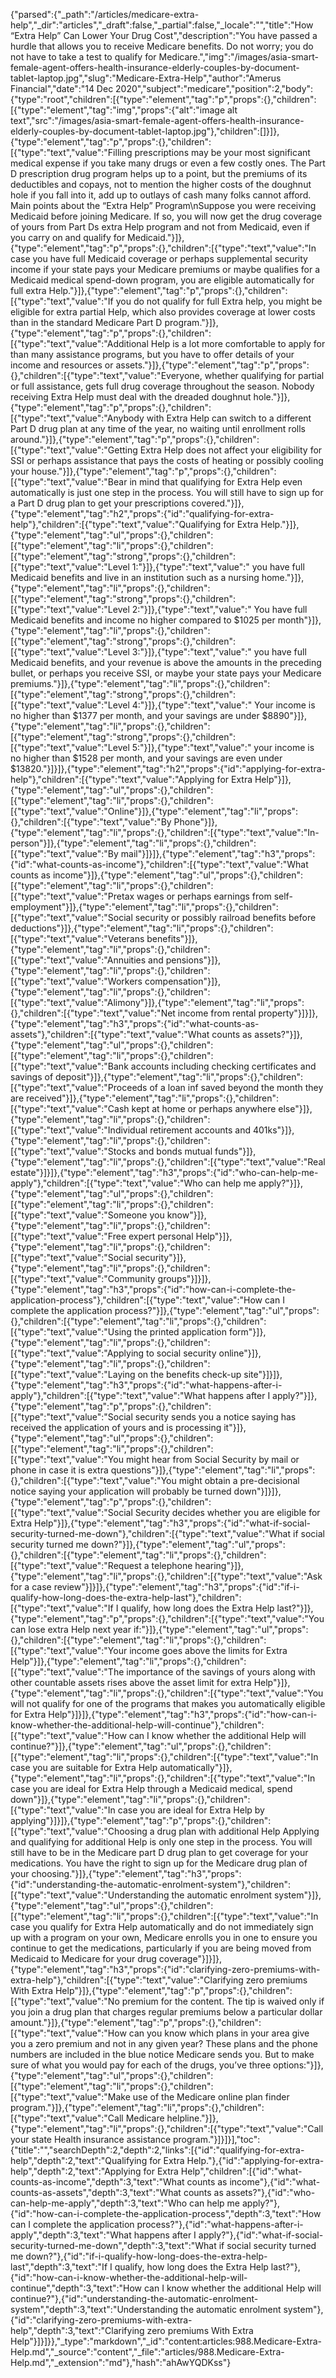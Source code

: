 {"parsed":{"_path":"/articles/medicare-extra-help","_dir":"articles","_draft":false,"_partial":false,"_locale":"","title":"How “Extra Help” Can Lower Your Drug Cost","description":"You have passed a hurdle that allows you to receive Medicare benefits. Do not worry; you do not have to take a test to qualify for Medicare.","img":"/images/asia-smart-female-agent-offers-health-insurance-elderly-couples-by-document-tablet-laptop.jpg","slug":"Medicare-Extra-Help","author":"Amerus Financial","date":"14 Dec 2020","subject":"medicare","position":2,"body":{"type":"root","children":[{"type":"element","tag":"p","props":{},"children":[{"type":"element","tag":"img","props":{"alt":"image alt text","src":"/images/asia-smart-female-agent-offers-health-insurance-elderly-couples-by-document-tablet-laptop.jpg"},"children":[]}]},{"type":"element","tag":"p","props":{},"children":[{"type":"text","value":"Filling prescriptions may be your most significant medical expense if you take many drugs or even a few costly ones. The Part D prescription drug program helps up to a point, but the premiums of its deductibles and copays, not to mention the higher costs of the doughnut hole if you fall into it, add up to outlays of cash many folks cannot afford. Main points about the “Extra Help” Program\nSuppose you were receiving Medicaid before joining Medicare. If so, you will now get the drug coverage of yours from Part Ds extra Help program and not from Medicaid, even if you carry on and qualify for Medicaid."}]},{"type":"element","tag":"p","props":{},"children":[{"type":"text","value":"In case you have full Medicaid coverage or perhaps supplemental security income if your state pays your Medicare premiums or maybe qualifies for a Medicaid medical spend-down program, you are eligible automatically for full extra Help."}]},{"type":"element","tag":"p","props":{},"children":[{"type":"text","value":"If you do not qualify for full Extra help, you might be eligible for extra partial Help, which also provides coverage at lower costs than in the standard Medicare Part D program."}]},{"type":"element","tag":"p","props":{},"children":[{"type":"text","value":"Additional Help is a lot more comfortable to apply for than many assistance programs, but you have to offer details of your income and resources or assets."}]},{"type":"element","tag":"p","props":{},"children":[{"type":"text","value":"Everyone, whether qualifying for partial or full assistance, gets full drug coverage throughout the season. Nobody receiving Extra Help must deal with the dreaded doughnut hole."}]},{"type":"element","tag":"p","props":{},"children":[{"type":"text","value":"Anybody with Extra Help can switch to a different Part D drug plan at any time of the year, no waiting until enrollment rolls around."}]},{"type":"element","tag":"p","props":{},"children":[{"type":"text","value":"Getting Extra Help does not affect your eligibility for SSI or perhaps assistance that pays the costs of heating or possibly cooling your house."}]},{"type":"element","tag":"p","props":{},"children":[{"type":"text","value":"Bear in mind that qualifying for Extra Help even automatically is just one step in the process. You will still have to sign up for a Part D drug plan to get your prescriptions covered."}]},{"type":"element","tag":"h2","props":{"id":"qualifying-for-extra-help"},"children":[{"type":"text","value":"Qualifying for Extra Help."}]},{"type":"element","tag":"ul","props":{},"children":[{"type":"element","tag":"li","props":{},"children":[{"type":"element","tag":"strong","props":{},"children":[{"type":"text","value":"Level 1:"}]},{"type":"text","value":" you have full Medicaid benefits and live in an institution such as a nursing home."}]},{"type":"element","tag":"li","props":{},"children":[{"type":"element","tag":"strong","props":{},"children":[{"type":"text","value":"Level 2:"}]},{"type":"text","value":" You have full Medicaid benefits and income no higher compared to $1025 per month"}]},{"type":"element","tag":"li","props":{},"children":[{"type":"element","tag":"strong","props":{},"children":[{"type":"text","value":"Level 3:"}]},{"type":"text","value":" you have full Medicaid benefits, and your revenue is above the amounts in the preceding bullet, or perhaps you receive SSI, or maybe your state pays your Medicare premiums."}]},{"type":"element","tag":"li","props":{},"children":[{"type":"element","tag":"strong","props":{},"children":[{"type":"text","value":"Level 4:"}]},{"type":"text","value":" Your income is no higher than $1377 per month, and your savings are under $8890"}]},{"type":"element","tag":"li","props":{},"children":[{"type":"element","tag":"strong","props":{},"children":[{"type":"text","value":"Level 5:"}]},{"type":"text","value":" your income is no higher than $1528 per month, and your savings are even under $13820."}]}]},{"type":"element","tag":"h2","props":{"id":"applying-for-extra-help"},"children":[{"type":"text","value":"Applying for Extra Help"}]},{"type":"element","tag":"ul","props":{},"children":[{"type":"element","tag":"li","props":{},"children":[{"type":"text","value":"Online"}]},{"type":"element","tag":"li","props":{},"children":[{"type":"text","value":"By Phone"}]},{"type":"element","tag":"li","props":{},"children":[{"type":"text","value":"In-person"}]},{"type":"element","tag":"li","props":{},"children":[{"type":"text","value":"By mail"}]}]},{"type":"element","tag":"h3","props":{"id":"what-counts-as-income"},"children":[{"type":"text","value":"What counts as income"}]},{"type":"element","tag":"ul","props":{},"children":[{"type":"element","tag":"li","props":{},"children":[{"type":"text","value":"Pretax wages or perhaps earnings from self-employment"}]},{"type":"element","tag":"li","props":{},"children":[{"type":"text","value":"Social security or possibly railroad benefits before deductions"}]},{"type":"element","tag":"li","props":{},"children":[{"type":"text","value":"Veterans benefits"}]},{"type":"element","tag":"li","props":{},"children":[{"type":"text","value":"Annuities and pensions"}]},{"type":"element","tag":"li","props":{},"children":[{"type":"text","value":"Workers compensation"}]},{"type":"element","tag":"li","props":{},"children":[{"type":"text","value":"Alimony"}]},{"type":"element","tag":"li","props":{},"children":[{"type":"text","value":"Net income from rental property"}]}]},{"type":"element","tag":"h3","props":{"id":"what-counts-as-assets"},"children":[{"type":"text","value":"What counts as assets?"}]},{"type":"element","tag":"ul","props":{},"children":[{"type":"element","tag":"li","props":{},"children":[{"type":"text","value":"Bank accounts including checking certificates and savings of deposit"}]},{"type":"element","tag":"li","props":{},"children":[{"type":"text","value":"Proceeds of a loan inf saved beyond the month they are received"}]},{"type":"element","tag":"li","props":{},"children":[{"type":"text","value":"Cash kept at home or perhaps anywhere else"}]},{"type":"element","tag":"li","props":{},"children":[{"type":"text","value":"Individual retirement accounts and 401ks"}]},{"type":"element","tag":"li","props":{},"children":[{"type":"text","value":"Stocks and bonds mutual funds"}]},{"type":"element","tag":"li","props":{},"children":[{"type":"text","value":"Real estate"}]}]},{"type":"element","tag":"h3","props":{"id":"who-can-help-me-apply"},"children":[{"type":"text","value":"Who can help me apply?"}]},{"type":"element","tag":"ul","props":{},"children":[{"type":"element","tag":"li","props":{},"children":[{"type":"text","value":"Someone you know"}]},{"type":"element","tag":"li","props":{},"children":[{"type":"text","value":"Free expert personal Help"}]},{"type":"element","tag":"li","props":{},"children":[{"type":"text","value":"Social security"}]},{"type":"element","tag":"li","props":{},"children":[{"type":"text","value":"Community groups"}]}]},{"type":"element","tag":"h3","props":{"id":"how-can-i-complete-the-application-process"},"children":[{"type":"text","value":"How can I complete the application process?"}]},{"type":"element","tag":"ul","props":{},"children":[{"type":"element","tag":"li","props":{},"children":[{"type":"text","value":"Using the printed application form"}]},{"type":"element","tag":"li","props":{},"children":[{"type":"text","value":"Applying to social security online"}]},{"type":"element","tag":"li","props":{},"children":[{"type":"text","value":"Laying on the benefits check-up site"}]}]},{"type":"element","tag":"h3","props":{"id":"what-happens-after-i-apply"},"children":[{"type":"text","value":"What happens after I apply?"}]},{"type":"element","tag":"p","props":{},"children":[{"type":"text","value":"Social security sends you a notice saying has received the application of yours and is processing it"}]},{"type":"element","tag":"ul","props":{},"children":[{"type":"element","tag":"li","props":{},"children":[{"type":"text","value":"You might hear from Social Security by mail or phone in case it is extra questions"}]},{"type":"element","tag":"li","props":{},"children":[{"type":"text","value":"You might obtain a pre-decisional notice saying your application will probably be turned down"}]}]},{"type":"element","tag":"p","props":{},"children":[{"type":"text","value":"Social Security decides whether you are eligible for Extra Help"}]},{"type":"element","tag":"h3","props":{"id":"what-if-social-security-turned-me-down"},"children":[{"type":"text","value":"What if social security turned me down?"}]},{"type":"element","tag":"ul","props":{},"children":[{"type":"element","tag":"li","props":{},"children":[{"type":"text","value":"Request a telephone hearing"}]},{"type":"element","tag":"li","props":{},"children":[{"type":"text","value":"Ask for a case review"}]}]},{"type":"element","tag":"h3","props":{"id":"if-i-qualify-how-long-does-the-extra-help-last"},"children":[{"type":"text","value":"If I qualify, how long does the Extra Help last?"}]},{"type":"element","tag":"p","props":{},"children":[{"type":"text","value":"You can lose extra Help next year if:"}]},{"type":"element","tag":"ul","props":{},"children":[{"type":"element","tag":"li","props":{},"children":[{"type":"text","value":"Your income goes above the limits for Extra Help"}]},{"type":"element","tag":"li","props":{},"children":[{"type":"text","value":"The importance of the savings of yours along with other countable assets rises above the asset limit for extra Help"}]},{"type":"element","tag":"li","props":{},"children":[{"type":"text","value":"You will not qualify for one of the programs that makes you automatically eligible for Extra Help"}]}]},{"type":"element","tag":"h3","props":{"id":"how-can-i-know-whether-the-additional-help-will-continue"},"children":[{"type":"text","value":"How can I know whether the additional Help will continue?"}]},{"type":"element","tag":"ul","props":{},"children":[{"type":"element","tag":"li","props":{},"children":[{"type":"text","value":"In case you are suitable for Extra Help automatically"}]},{"type":"element","tag":"li","props":{},"children":[{"type":"text","value":"In case you are ideal for Extra Help through a Medicaid medical, spend down"}]},{"type":"element","tag":"li","props":{},"children":[{"type":"text","value":"In case you are ideal for Extra Help by applying"}]}]},{"type":"element","tag":"p","props":{},"children":[{"type":"text","value":"Choosing a drug plan with additional Help Applying and qualifying for additional Help is only one step in the process. You will still have to be in the Medicare part D drug plan to get coverage for your medications. You have the right to sign up for the Medicare drug plan of your choosing."}]},{"type":"element","tag":"h3","props":{"id":"understanding-the-automatic-enrolment-system"},"children":[{"type":"text","value":"Understanding the automatic enrolment system"}]},{"type":"element","tag":"ul","props":{},"children":[{"type":"element","tag":"li","props":{},"children":[{"type":"text","value":"In case you qualify for Extra Help automatically and do not immediately sign up with a program on your own, Medicare enrolls you in one to ensure you continue to get the medications, particularly if you are being moved from Medicaid to Medicare for your drug coverage"}]}]},{"type":"element","tag":"h3","props":{"id":"clarifying-zero-premiums-with-extra-help"},"children":[{"type":"text","value":"Clarifying zero premiums With Extra Help"}]},{"type":"element","tag":"p","props":{},"children":[{"type":"text","value":"No premium for the content. The tip is waived only if you join a drug plan that charges regular premiums below a particular dollar amount."}]},{"type":"element","tag":"p","props":{},"children":[{"type":"text","value":"How can you know which plans in your area give you a zero premium and not in any given year? These plans and the phone numbers are included in the blue notice Medicare sends you. But to make sure of what you would pay for each of the drugs, you’ve three options:"}]},{"type":"element","tag":"ul","props":{},"children":[{"type":"element","tag":"li","props":{},"children":[{"type":"text","value":"Make use of the Medicare online plan finder program."}]},{"type":"element","tag":"li","props":{},"children":[{"type":"text","value":"Call Medicare helpline."}]},{"type":"element","tag":"li","props":{},"children":[{"type":"text","value":"Call your state Health insurance assistance program."}]}]}],"toc":{"title":"","searchDepth":2,"depth":2,"links":[{"id":"qualifying-for-extra-help","depth":2,"text":"Qualifying for Extra Help."},{"id":"applying-for-extra-help","depth":2,"text":"Applying for Extra Help","children":[{"id":"what-counts-as-income","depth":3,"text":"What counts as income"},{"id":"what-counts-as-assets","depth":3,"text":"What counts as assets?"},{"id":"who-can-help-me-apply","depth":3,"text":"Who can help me apply?"},{"id":"how-can-i-complete-the-application-process","depth":3,"text":"How can I complete the application process?"},{"id":"what-happens-after-i-apply","depth":3,"text":"What happens after I apply?"},{"id":"what-if-social-security-turned-me-down","depth":3,"text":"What if social security turned me down?"},{"id":"if-i-qualify-how-long-does-the-extra-help-last","depth":3,"text":"If I qualify, how long does the Extra Help last?"},{"id":"how-can-i-know-whether-the-additional-help-will-continue","depth":3,"text":"How can I know whether the additional Help will continue?"},{"id":"understanding-the-automatic-enrolment-system","depth":3,"text":"Understanding the automatic enrolment system"},{"id":"clarifying-zero-premiums-with-extra-help","depth":3,"text":"Clarifying zero premiums With Extra Help"}]}]}},"_type":"markdown","_id":"content:articles:988.Medicare-Extra-Help.md","_source":"content","_file":"articles/988.Medicare-Extra-Help.md","_extension":"md"},"hash":"ahAwYQDKss"}